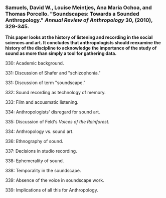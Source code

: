 ### Samuels, David W., Louise Meintjes, Ana Maria Ochoa, and Thomas Porcello. "Soundscapes: Towards a Sounded Anthropology." _Annual Review of Anthropology_ 30, (2010), 329-345.

**This paper looks at the history of listening and recording in the social sciences and art. It concludes that anthropologists should reexamine the history of the discipline to acknowledge the importance of the study of sound as more than simply a tool for gathering data.**

330: Academic background.

331: Discussion of Shafer and  "schizophonia."

331: Discussion of term "soundscape."

332: Sound recording as technology of memory.

333: Film and acousmatic listening.

334: Anthropologists' disregard for sound art.

335: Discussion of Feld's _Voices of the Rainforest._

334: Anthropology vs. sound art.

336: Ethnography of sound.

337: Decisions in studio recording.

338: Ephemerality of sound.

338: Temporality in the soundscape.

339: Absence of the voice in soundscape work.

339: Implications of all this for Anthropology.



